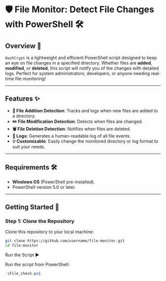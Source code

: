 # 🛡️ File Monitor: Detect File Changes with PowerShell 🛠️

## Overview 🚀  
`HashCrypt` is a lightweight and efficient PowerShell script designed to keep an eye on file changes in a specified directory. Whether files are **added**, **modified**, or **deleted**, this script will notify you of the changes with detailed logs. Perfect for system administrators, developers, or anyone needing real-time file monitoring!

---

## Features ✨  
- **📂 File Addition Detection**: Tracks and logs when new files are added to a directory.  
- **✏️ File Modification Detection**: Detects when files are changed.  
- **🗑️ File Deletion Detection**: Notifies when files are deleted.  
- **📜 Logs**: Generates a human-readable log of all file events.  
- **💡 Customizable**: Easily change the monitored directory or log format to suit your needs.  

---

## Requirements 🛠️  
- **Windows OS** (PowerShell pre-installed).  
- PowerShell version 5.0 or later.  

---

## Getting Started 🌟  

### Step 1: Clone the Repository  
Clone this repository to your local machine:  
```bash
git clone https://github.com/username/file-monitor.git
cd file-monitor
```
Run the Script ▶️

Run the script from PowerShell:
```powershell
.\File_check.ps1
```
